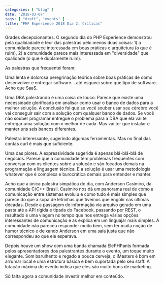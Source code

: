 ```yaml
---
categories: [ "blog" ]
date: "2018-03-07"
tags: [ "draft", "events" ]
title: "PHP Experience 2018 Dia 2: Críticas"
---
```

Grades decepcionantes. O segundo dia do PHP Experience demonstrou pela
qualidadade e teor das palestras pelo menos duas coisas: 1) a comunidade
parece interessada em boas práticas e arquitetura (o que é ruim),
2) a comunidade parece mais interessada em "diversidade" que qualidade
(o que é duplamente ruim).

As palestras que frequentei foram:

Uma lenta e dolorosa peregrinação teórica sobre boas práticas de
como desenvolver e entregar software... até esqueci sobre que tipo de
software. Acho que SaaS.

Uma DBA palestrando é uma coisa de louco. Parece que existe uma
necessidade glorificada em analisar como usar o banco de dados para a
melhor solução. A conclusão foi que se você souber usar seu cérebro
você vai conseguir sair com a solução com qualquer banco de dados. Se
você não souber programar entregue o problema para a DBA que ela vai
te entregar uma solução com o melhor de cada. Mas vai ter que instalar
e manter uns seis bancos diferentes.

Palestra interessante, sugerindo algumas ferramentas. Mas no final das
contas curl é mais que suficiente.

Uma das piores. A expressividade sugerida é apenas blá-blá-blá de
negócios. Parece que a comunidade tem problemas frequentes com conversar
com os clientes sobre a solução e são focados demais na programação
e linguagem técnica. E a solução é usar uma metodologia whatever
que é complexa e burocrática demais para entender e manter.

Acho que a única palestra simpática do dia, com Anderson Casimiro,
da comunidade C/C++ Brasil. Casimiro nos dá um panorama real de como
a comunicação entre sistemas evoluiu e como tudo é mais simples que
parece do que a sopa de letrinhas que tivemos que engolir nas últimas
décadas. Desde a passagem de informação via arquivo gerado em uma pasta
até a API rígida e tipada do Facebook, passando por REST, o resultado
é uma viagem no tempo que nos entrega várias opções interessantes
de comunicação e as explica em um linguajar mais simples. A comunidade
não pareceu responder muito bem, sem ter muita noção de humor técnico
e deixando Anderson em uma saia justa que não correspondeu ao que ele
esperava.

Depois houve um show com uma banda chamada ElePHPants formada pelos
apresentadores dos palestrantes durante o evento, um toque muito
elegante. Som barulhento e regado a pouca cerveja, o iMasters é bom em
arrumar local e uma estrutura básica e bem suportada pelo seu staff. A
lotação máxima do evento indica que eles são muito bons de marketing.

Só falta agora a comunidade investir melhor em conteúdo.
